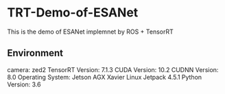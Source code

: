 # TRT-Demo-of-ESANet
This is the demo of ESANet implemnet by ROS + TensorRT

## Environment
camera: zed2
TensorRT Version: 7.1.3
CUDA Version: 10.2
CUDNN Version: 8.0
Operating System: Jetson AGX Xavier Linux Jetpack 4.5.1
Python Version: 3.6
